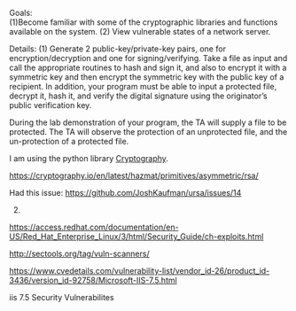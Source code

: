 Goals:   
(1)Become  familiar  with  some  of  the  cryptographic  libraries  and  functions
available on the system.
(2) View vulnerable states of a network server.

Details:
(1)
Generate  2  public-key/private-key  pairs,  one  for  encryption/decryption  and  one  for signing/verifying.
Take a file as input and call the appropriate routines to hash and sign
it, and also to encrypt it with a symmetric key and then encrypt the symmetric key with the public key of a recipient.  In addition, your program must be able to input a protected file,  decrypt  it,  hash  it,  and  verify the digital  signature  using  the  originator’s  public verification key.

During the lab demonstration of your program, the TA will supply a file to be protected.
The  TA  will  observe  the  protection  of  an  unprotected  file,  and  the  un-protection of a protected file.


I am using the python library [Cryptography](https://cryptography.io/).

https://cryptography.io/en/latest/hazmat/primitives/asymmetric/rsa/


Had this issue: https://github.com/JoshKaufman/ursa/issues/14


2)
https://access.redhat.com/documentation/en-US/Red_Hat_Enterprise_Linux/3/html/Security_Guide/ch-exploits.html

http://sectools.org/tag/vuln-scanners/

https://www.cvedetails.com/vulnerability-list/vendor_id-26/product_id-3436/version_id-92758/Microsoft-IIS-7.5.html

iis 7.5 Security Vulnerabilites
